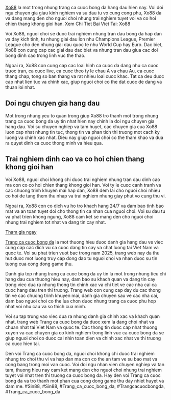 <p><a href="https://affcup.net/xo88/">Xo88</a> la mot trong nhung trang ca cuoc bong da hang dau hien nay. Voi doi ngu chuyen gia giau kinh nghiem va su dau tu vo cung cong phu, Xo88 da va dang mang den cho nguoi choi nhung trai nghiem tuyet voi va co hoi chien thang khong gioi han.
Xem Chi Tiet Bai Viet Tai: Xo88<p>Voi Xo88, nguoi choi se duoc trai nghiem nhung tran dau bong da hap dan va day kich tinh, tu nhung giai dau lon nhu Champions League, Premier League cho den nhung giai dau quoc te nhu World Cup hay Euro. Dac biet, Xo88 con cung cap cac giai dau dac biet va nhung tran dau giua cac doi bong dinh cao trong linh vuc the thao.</p><p>Ngoai ra, Xo88 con cung cap cac loai hinh ca cuoc da dang nhu ca cuoc truoc tran, ca cuoc live, ca cuoc theo ty le chau A va chau Au, ca cuoc thang chap, tong so ban thang va rat nhieu loai cuoc khac. Tat ca deu duoc cap nhat lien tuc va chinh xac, giup nguoi choi co the dat cuoc de dang va thuan loi nhat.<h2>Doi ngu chuyen gia hang dau</h2><p>Mot trong nhung yeu to quan trong giup Xo88 tro thanh mot trong nhung trang ca cuoc bong da uy tin nhat hien nay chinh la doi ngu chuyen gia hang dau. Voi su chuyen nghiep va tam huyet, cac chuyen gia cua Xo88 luon cap nhat nhung tin tuc, thong tin va phan tich thi truong mot cach ky luong va chinh xac nhat. Dieu nay giup nguoi choi co the tham khao va dua ra quyet dinh ca cuoc thong minh va hieu qua.<h2>Trai nghiem dinh cao va co hoi chien thang khong gioi han</h2><p>Voi Xo88, nguoi choi khong chi duoc trai nghiem nhung tran dau dinh cao ma con co co hoi chien thang khong gioi han. Voi ty le cuoc canh tranh va cac chuong trinh khuyen mai hap dan, Xo88 dem lai cho nguoi choi nhieu co hoi de tang them thu nhap va trai nghiem nhung giay phut vo cung thu vi.<p>Ngoai ra, Xo88 con co dich vu ho tro khach hang 24/7 va dam bao tinh bao mat va an toan tuyet doi cho thong tin ca nhan cua nguoi choi. Voi su dau tu va phat trien khong ngung, Xo88 cam ket se mang den cho nguoi choi nhung trai nghiem tot nhat va dang tin cay nhat.</p><a class="btn" href="#">Tham gia ngay</a><p><a href="https://affcup.net/">Trang ca cuoc bong da</a> la mot thuong hieu duoc danh gia hang dau ve viec cung cap cac dich vu ca cuoc dang tin cay va chat luong tai Viet Nam va quoc te. Voi su phat trien vuot bac trong nam 2025, trang web nay da thu hut duoc mot luong truy cap dong dao tu nguoi choi va nhan duoc su tin tuong cua cong dong game thu.

Danh gia top nhung trang ca cuoc bong da uy tin la mot trong nhung tieu chi hang dau cua thuong hieu nay, dam bao su khach quan va dang tin cay trong viec dua ra nhung thong tin chinh xac va chi tiet ve cac nha cai ca cuoc hang dau tren thi truong. Trang web con cung cap day du cac thong tin ve cac chuong trinh khuyen mai, danh gia chuyen sau ve cac nha cai, dam bao nguoi choi co the lua chon duoc nhung trang ca cuoc phu hop nhat voi nhu cau va so thich cua minh.

Voi su tap trung vao viec dua ra nhung danh gia chinh xac va khach quan nhat, trang web Trang ca cuoc bong da duoc xem la dang choi nhat va chuan nhat tai Viet Nam va quoc te. Cac thong tin duoc cap nhat thuong xuyen va cac chuyen gia co kinh nghiem trong linh vuc ca cuoc bong da se giup nguoi choi co duoc cai nhin toan dien va chinh xac nhat ve thi truong ca cuoc hien tai.

Den voi Trang ca cuoc bong da, nguoi choi khong chi duoc trai nghiem nhung tro choi thu vi va hap dan ma con co the an tam ve su bao mat va cong bang trong moi van cuoc. Voi doi ngu nhan vien chuyen nghiep va tan tam, thuong hieu nay cam ket mang den cho nguoi choi nhung trai nghiem tuyet voi nhat tren thi truong ca cuoc bong da. Hay den voi Trang ca cuoc bong da va tro thanh mot phan cua cong dong game thu day nhiet huyet va dam me.
#Sin88, #Sin88, #Trang_ca_cuoc_bong_da, #Trangcacuocbongda, #Trang_ca_cuoc_bong_da
